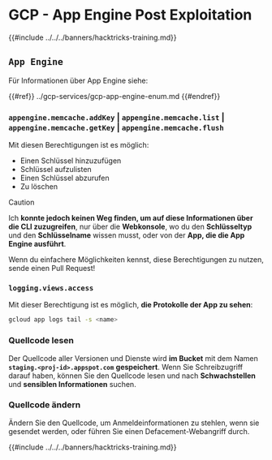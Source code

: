 # GCP - App Engine Post Exploitation

{{#include ../../../banners/hacktricks-training.md}}

## `App Engine`

Für Informationen über App Engine siehe:

{{#ref}}
../gcp-services/gcp-app-engine-enum.md
{{#endref}}

### `appengine.memcache.addKey` | `appengine.memcache.list` | `appengine.memcache.getKey` | `appengine.memcache.flush`

Mit diesen Berechtigungen ist es möglich:

- Einen Schlüssel hinzuzufügen
- Schlüssel aufzulisten
- Einen Schlüssel abzurufen
- Zu löschen

> [!CAUTION]
> Ich **konnte jedoch keinen Weg finden, um auf diese Informationen über die CLI zuzugreifen**, nur über die **Webkonsole**, wo du den **Schlüsseltyp** und den **Schlüsselname** wissen musst, oder von der **App, die die App Engine ausführt**.
>
> Wenn du einfachere Möglichkeiten kennst, diese Berechtigungen zu nutzen, sende einen Pull Request!

### `logging.views.access`

Mit dieser Berechtigung ist es möglich, **die Protokolle der App zu sehen**:
```bash
gcloud app logs tail -s <name>
```
### Quellcode lesen

Der Quellcode aller Versionen und Dienste wird **im Bucket** mit dem Namen **`staging.<proj-id>.appspot.com`** **gespeichert**. Wenn Sie Schreibzugriff darauf haben, können Sie den Quellcode lesen und nach **Schwachstellen** und **sensiblen Informationen** suchen.

### Quellcode ändern

Ändern Sie den Quellcode, um Anmeldeinformationen zu stehlen, wenn sie gesendet werden, oder führen Sie einen Defacement-Webangriff durch.

{{#include ../../../banners/hacktricks-training.md}}

